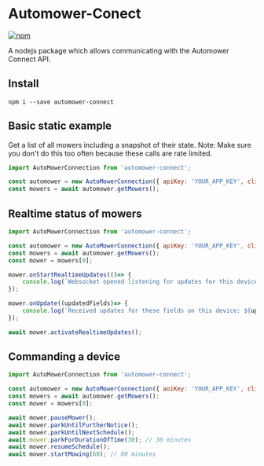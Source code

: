 # Automower-Conect

[![npm](https://badgen.net/npm/v/gardena-smart-system)](https://www.npmjs.com/package/gardena-smart-system)

A nodejs package which allows communicating with the Automower Connect API.

## Install

`npm i --save automower-connect`

## Basic static example
Get a list of all mowers including a snapshot of their state.
Note: Make sure you don't do this too often because these calls are rate limited.

```javascript
import AutoMowerConnection from 'automower-connect';

const automower = new AutoMowerConnection({ apiKey: 'YOUR_APP_KEY', clientSecret:'YOUR_APP_SECRET' });
const mowers = await automower.getMowers();
```

## Realtime status of mowers
```javascript
import AutoMowerConnection from 'automower-connect';

const automower = new AutoMowerConnection({ apiKey: 'YOUR_APP_KEY', clientSecret:'YOUR_APP_SECRET' });
const mowers = await automower.getMowers();
const mower = mowers[0];

mower.onStartRealtimeUpdates(()=> {
    console.log(`Websocket opened listening for updates for this device.`);
});

mower.onUpdate((updatedFields)=> {
    console.log(`Received updates for these fields on this device: ${updatedFields}`);
});

await mower.activateRealtimeUpdates();
```

## Commanding a device
```javascript
import AutoMowerConnection from 'automower-connect';

const automower = new AutoMowerConnection({ aoiKey: 'YOUR_APP_KEY', clientSecret:'YOUR_APP_SECRET' });
const mowers = await automower.getMowers();
const mower = mowers[0];

await mower.pauseMower();
await mower.parkUntilFurtherNotice();
await mower.parkUntilNextSchedule();
await.mower.parkForDurationOfTime(30); // 30 minutes
await mower.resumeSchedule();
await mower.startMowing(60); // 60 minutes
```